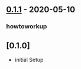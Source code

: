 ## [0.1.1](https://https://github.com/AlexHsu1987/EV-moban/compare/v0.1.0...v0.1.1) - 2020-05-10

### howtoworkup
## [0.1.0] 
* initial Setup